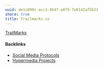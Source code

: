 ```yaml
---
uuid: de1c899c-acc3-4b4f-a879-7e8142af5b21
share: true
title: Trailmarks.co
---
```

[TrailMarks](https://trailmarks.co/)

#### Backlinks

* [Social Media Protocols](/37e87601-6401-4560-95ba-13e732de1ce4)
* [Hypermedia Projects](/17c98fae-689f-45d3-a2ee-6b1d29525f99)